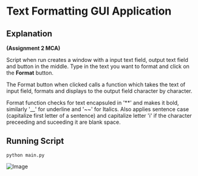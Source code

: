 # Text Formatting GUI Application
## Explanation
__(Assignment 2 MCA)__ 

Script when run creates a window with a input text field, output text field and button in the middle. Type in the text you want to format and click on the **Format** button.

The Format button when clicked calls a function which takes the text of input field, formats and displays to the output field character by character.

Format function checks for text encapsuled  in '**' and makes it bold, similarly '__' for underline and '~~' for Italics. Also applies sentence case (capitalize first letter of a sentence) and capitalize letter 'i' if the character preceeding and suceeding it are blank space.

## Running Script
`python main.py`

![Image](http://github.com/mohammedfarhannp/Text_Formatter_GUI/)

